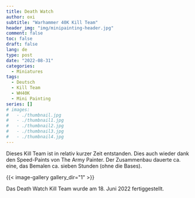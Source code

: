 ```yaml
---
title: Death Watch
author: oxi
subtitle: "Warhammer 40K Kill Team"
header_img: "img/minipainting-header.jpg"
comment: false
toc: false
draft: false
lang: de
type: post
date: "2022-08-31"
categories:
  - Miniatures
tags:
  - Deutsch
  - Kill Team
  - WH40K
  - Mini Painting
series: []
# images:
#   - ./thumbnail.jpg
#   - ./thumbnail1.jpg
#   - ./thumbnail2.jpg
#   - ./thumbnail3.jpg
#   - ./thumbnail4.jpg
---
```

Dieses Kill Team ist in relativ kurzer Zeit entstanden. Dies auch wieder dank den Speed-Paints von The Army Painter.
Der Zusammenbau dauerte ca. eine, das Bemalen ca. sieben Stunden (ohne die Bases).

{{< image-gallery gallery_dir="1" >}}

Das Death Watch Kill Team wurde am 18. Juni 2022 fertiggestellt.
